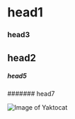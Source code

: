 # head1
### head3
## head2
##### head5
####### head7

![Image of Yaktocat](https://octodex.github.com/images/yaktocat.png)
